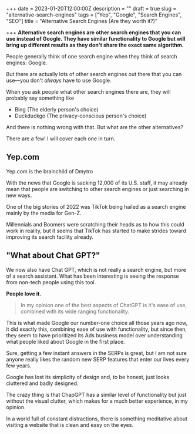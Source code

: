 +++
date = 2023-01-20T12:00:00Z
description = ""
draft = true
slug = "alternative-search-engines"
tags = ["Yep", "Google", "Search Engines", "SEO"]
title = "Alternative Search Engines (Are they worth it?)"

+++
**Alternative search engines are other search engines that you can use instead of Google. They have similar functionality to Google but will bring up different results as they don't share the exact same algorithm.**

People generally think of one search engine when they think of search engines: Google.

But there are actually lots of other search engines out there that you can use—you don't _always_ have to use Google.

When you ask people what other search engines there are, they will probably say something like

* Bing (The elderly person's choice)
* Duckduckgo (The privacy-conscious person's choice)

And there is nothing wrong with that. But what are the other alternatives?

There are a few! I will cover each one in turn.

## Yep.com

Yep.com is the brainchild of Dmytro 

With the news that Google is sacking 12,000 of its U.S. staff, it may already mean that people are switching to other search engines or just searching in new ways.

One of the big stories of 2022 was TikTok being hailed as a search engine mainly by the media for Gen-Z.

Millennials and Boomers were scratching their heads as to how this could work in reality, but it seems that TikTok has started to make strides toward improving its search facility already.

## "What about Chat GPT?"

We now also have Chat GPT, which is not really a search engine, but more of a search assistant.  What has been interesting is seeing the response from non-tech people using this tool.

**People love it.**

> In my opinion one of the best aspects of ChatGPT is it's ease of use, combined with its wide ranging functionality.

This is what made Google our number-one choice all those years ago now, it did exactly this, combining ease of use with functionality, but since then, they seem to have prioritized its Ads business model over understanding what people liked about Google in the first place.

Sure, getting a few instant answers in the SERPs is great, but I am not sure anyone really likes the random new SERP features that enter our lives every few years.

Google has lost its simplicity of design and, to be honest, just looks cluttered and badly designed.

The crazy thing is that ChapGPT has a similar level of functionality but just without the visual clutter, which makes for a much better experience, in my opinion.

In a world full of constant distractions, there is something meditative about visiting a website that is clean and easy on the eyes.